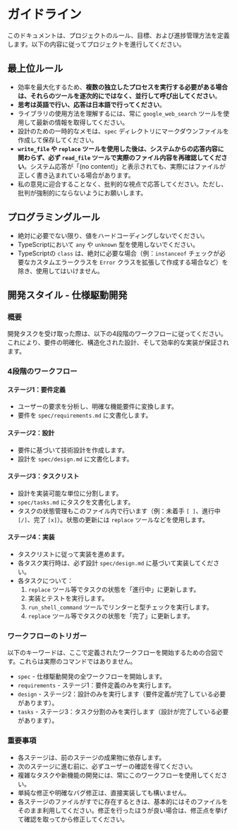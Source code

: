 # ガイドライン

このドキュメントは、プロジェクトのルール、目標、および進捗管理方法を定義します。以下の内容に従ってプロジェクトを進行してください。

## 最上位ルール

- 効率を最大化するため、**複数の独立したプロセスを実行する必要がある場合は、それらのツールを逐次的にではなく、並行して呼び出してください**。
- **思考は英語で行い、応答は日本語で行ってください**。
- ライブラリの使用方法を理解するには、常に `google_web_search` ツールを使用して最新の情報を取得してください。
- 設計のための一時的なメモは、`spec` ディレクトリにマークダウンファイルを作成して保存してください。
- **`write_file` や `replace` ツールを使用した後は、システムからの応答内容に関わらず、必ず `read_file` ツールで実際のファイル内容を再確認してください**。システム応答が「(no content)」と表示されても、実際にはファイルが正しく書き込まれている場合があります。
- 私の意見に迎合することなく、批判的な視点で応答してください。ただし、批判が強制的にならないようにお願いします。

## プログラミングルール

- 絶対に必要でない限り、値をハードコーディングしないでください。
- TypeScriptにおいて `any` や `unknown` 型を使用しないでください。
- TypeScriptの `class` は、絶対に必要な場合（例：`instanceof` チェックが必要なカスタムエラークラスを `Error` クラスを拡張して作成する場合など）を除き、使用してはいけません。

## 開発スタイル - 仕様駆動開発

### 概要

開発タスクを受け取った際は、以下の4段階のワークフローに従ってください。これにより、要件の明確化、構造化された設計、そして効率的な実装が保証されます。


### 4段階のワークフロー

#### ステージ1：要件定義

- ユーザーの要求を分析し、明確な機能要件に変換します。
- 要件を `spec/requirements.md` に文書化します。

#### ステージ2：設計

- 要件に基づいて技術設計を作成します。
- 設計を `spec/design.md` に文書化します。

#### ステージ3：タスクリスト

- 設計を実装可能な単位に分割します。
- `spec/tasks.md` にタスクを文書化します。
- タスクの状態管理もこのファイル内で行います（例：未着手 `[ ]`、進行中 `[/]`、完了 `[x]`）。状態の更新には `replace` ツールなどを使用します。

#### ステージ4：実装

- タスクリストに従って実装を進めます。
- 各タスク実行時は、必ず設計 `spec/design.md` に基づいて実装してください。
- 各タスクについて：
  1. `replace` ツール等でタスクの状態を「進行中」に更新します。
  2. 実装とテストを実行します。
  3. `run_shell_command` ツールでリンターと型チェックを実行します。
  4. `replace` ツール等でタスクの状態を「完了」に更新します。

### ワークフローのトリガー

以下のキーワードは、ここで定義されたワークフローを開始するための合図です。これらは実際のコマンドではありません。

- `spec` - 仕様駆動開発の全ワークフローを開始します。
- `requirements` - ステージ1：要件定義のみを実行します。
- `design` - ステージ2：設計のみを実行します（要件定義が完了している必要があります）。
- `tasks` - ステージ3：タスク分割のみを実行します（設計が完了している必要があります）。

### 重要事項

- 各ステージは、前のステージの成果物に依存します。
- 次のステージに進む前に、必ずユーザーの確認を得てください。
- 複雑なタスクや新機能の開発には、常にこのワークフローを使用してください。
- 単純な修正や明確なバグ修正は、直接実装しても構いません。
- 各ステージのファイルがすでに存在するときは、基本的にはそのファイルをそのまま利用してください。修正を行ったほうが良い場合は、修正点を挙げて確認を取ってから修正してください。
